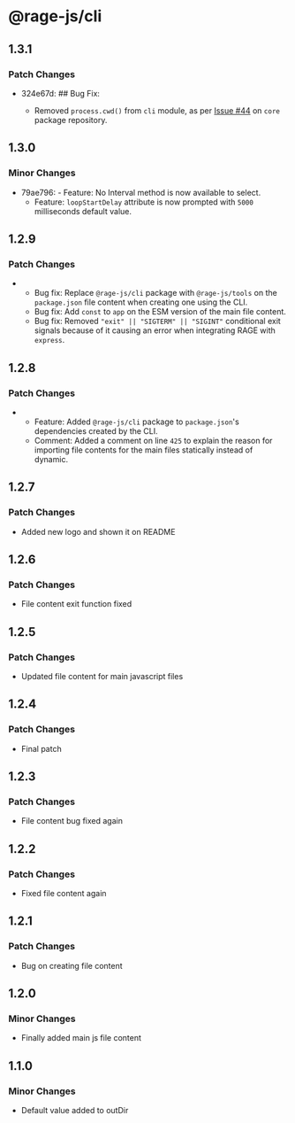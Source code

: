 # @rage-js/cli

## 1.3.1

### Patch Changes

- 324e67d: ## Bug Fix:

  - Removed `process.cwd()` from `cli` module, as per [Issue #44](https://github.com/rage-js/core/issues/44) on `core` package repository.

## 1.3.0

### Minor Changes

- 79ae796: - Feature: No Interval method is now available to select.
  - Feature: `loopStartDelay` attribute is now prompted with `5000` milliseconds default value.

## 1.2.9

### Patch Changes

- - Bug fix: Replace `@rage-js/cli` package with `@rage-js/tools` on the `package.json` file content when creating one using the CLI.
  - Bug fix: Add `const` to `app` on the ESM version of the main file content.
  - Bug fix: Removed `"exit" || "SIGTERM" || "SIGINT"` conditional exit signals because of it causing an error when integrating RAGE with `express`.

## 1.2.8

### Patch Changes

- - Feature: Added `@rage-js/cli` package to `package.json`'s dependencies created by the CLI.
  - Comment: Added a comment on line `425` to explain the reason for importing file contents for the main files statically instead of dynamic.

## 1.2.7

### Patch Changes

- Added new logo and shown it on README

## 1.2.6

### Patch Changes

- File content exit function fixed

## 1.2.5

### Patch Changes

- Updated file content for main javascript files

## 1.2.4

### Patch Changes

- Final patch

## 1.2.3

### Patch Changes

- File content bug fixed again

## 1.2.2

### Patch Changes

- Fixed file content again

## 1.2.1

### Patch Changes

- Bug on creating file content

## 1.2.0

### Minor Changes

- Finally added main js file content

## 1.1.0

### Minor Changes

- Default value added to outDir
